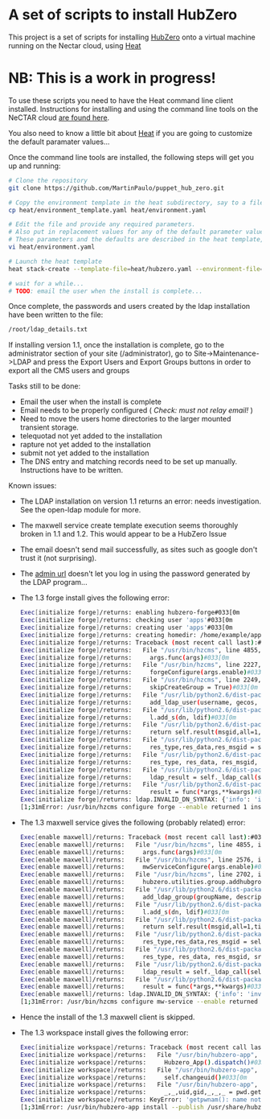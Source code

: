 A set of scripts to install HubZero
===================================

This project is a set of scripts for installing [HubZero](https://hubzero.org) onto a virtual machine
running on the Nectar cloud, using [Heat](https://support.rc.nectar.org.au/docs/heat)

# NB: This is a work in progress! #

To use these scripts you need to have the Heat command line client installed. Instructions for installing and using
the command line tools on the NeCTAR cloud [are found here](https://support.rc.nectar.org.au/docs/installing-command-line-tools).

You also need to know a little bit about [Heat](https://support.rc.nectar.org.au/docs/heat) if you are
going to customize the default paramater values...

Once the command line tools are installed, the following steps will get you up and running:

```bash
# Clone the repository
git clone https://github.com/MartinPaulo/puppet_hub_zero.git

# Copy the environment template in the heat subdirectory, say to a file named 'environment.yaml'
cp heat/environment_template.yaml heat/environment.yaml

# Edit the file and provide any required parameters.
# Also put in replacement values for any of the default parameter values that are not acceptable.
# These parameters and the defaults are described in the heat template, heat/hubzero.yaml
vi heat/environment.yaml

# Launch the heat template
heat stack-create --template-file=heat/hubzero.yaml --environment-file=heat/environment.yaml hubzero_1_3

# wait for a while...
# TODO: email the user when the install is complete...
```

Once complete, the passwords and users created by the ldap installation have been written to the file:

```bash
/root/ldap_details.txt
```

If installing version 1.1, once the installation is complete, go to the administrator section of your site
(/administrator), go to Site->Maintenance->LDAP and press the Export Users and Export Groups buttons
in order to export all the CMS users and groups

Tasks still to be done:
- Email the user when the install is complete
- Email needs to be properly configured ( *Check: must not relay email!* )
- Need to move the users home directories to the larger mounted transient storage.
- telequotad not yet added to the installation
- rapture not yet added to the installation
- submit not yet added to the installation
- The DNS entry and matching records need to be set up manually. Instructions have to be written.

Known issues:
- The LDAP installation on version 1.1 returns an error: needs investigation. See the open-ldap module for more.
- The maxwell service create template execution seems thoroughly broken in 1.1 and 1.2. This would appear to
  be a HubZero Issue
- The email doesn't send mail successfully, as sites such as google don't trust it (not surprising).
- The [admin url](https://hubzero.org/wiki/HubAdministrationGuide/Login) doesn't let you log in using the password
  generated by the LDAP program...
- The 1.3 forge install gives the following error:

  ```bash
  Exec[initialize forge]/returns: enabling hubzero-forge#033[0m
  Exec[initialize forge]/returns: checking user 'apps'#033[0m
  Exec[initialize forge]/returns: creating user 'apps'#033[0m
  Exec[initialize forge]/returns: creating homedir: /home/example/apps#033[0m
  Exec[initialize forge]/returns: Traceback (most recent call last):#033[0m
  Exec[initialize forge]/returns:   File "/usr/bin/hzcms", line 4855, in <module>#033[0m
  Exec[initialize forge]/returns:     args.func(args)#033[0m
  Exec[initialize forge]/returns:   File "/usr/bin/hzcms", line 2227, in _forgeConfigure#033[0m
  Exec[initialize forge]/returns:     forgeConfigure(args.enable)#033[0m
  Exec[initialize forge]/returns:   File "/usr/bin/hzcms", line 2249, in forgeConfigure#033[0m
  Exec[initialize forge]/returns:     skipCreateGroup = True)#033[0m
  Exec[initialize forge]/returns:   File "/usr/lib/python2.6/dist-packages/hubzero/utilities/user.py", line 493, in addhubuser#033[0m
  Exec[initialize forge]/returns:     add_ldap_user(username, gecos, pw, uidNumber, homeDir, loginShell, gid, gidNumber)#033[0m
  Exec[initialize forge]/returns:   File "/usr/lib/python2.6/dist-packages/hubzero/utilities/user.py", line 322, in add_ldap_user#033[0m
  Exec[initialize forge]/returns:     l.add_s(dn, ldif)#033[0m
  Exec[initialize forge]/returns:   File "/usr/lib/python2.6/dist-packages/ldap/ldapobject.py", line 194, in add_s#033[0m
  Exec[initialize forge]/returns:     return self.result(msgid,all=1,timeout=self.timeout)#033[0m
  Exec[initialize forge]/returns:   File "/usr/lib/python2.6/dist-packages/ldap/ldapobject.py", line 422, in result#033[0m
  Exec[initialize forge]/returns:     res_type,res_data,res_msgid = self.result2(msgid,all,timeout)#033[0m
  Exec[initialize forge]/returns:   File "/usr/lib/python2.6/dist-packages/ldap/ldapobject.py", line 426, in result2#033[0m
  Exec[initialize forge]/returns:     res_type, res_data, res_msgid, srv_ctrls = self.result3(msgid,all,timeout)#033[0m
  Exec[initialize forge]/returns:   File "/usr/lib/python2.6/dist-packages/ldap/ldapobject.py", line 432, in result3#033[0m
  Exec[initialize forge]/returns:     ldap_result = self._ldap_call(self._l.result3,msgid,all,timeout)#033[0m
  Exec[initialize forge]/returns:   File "/usr/lib/python2.6/dist-packages/ldap/ldapobject.py", line 96, in _ldap_call#033[0m
  Exec[initialize forge]/returns:     result = func(*args,**kwargs)#033[0m
  Exec[initialize forge]/returns: ldap.INVALID_DN_SYNTAX: {'info': 'invalid DN', 'desc': 'Invalid DN syntax'}#033[0m
  [1;31mError: /usr/bin/hzcms configure forge --enable returned 1 instead of one of [0]#033[0m
  ```
- The 1.3 maxwell service gives the following (probably related) error:

  ```bash
  Exec[enable maxwell]/returns: Traceback (most recent call last):#033[0m
  Exec[enable maxwell]/returns:   File "/usr/bin/hzcms", line 4855, in <module>#033[0m
  Exec[enable maxwell]/returns:     args.func(args)#033[0m
  Exec[enable maxwell]/returns:   File "/usr/bin/hzcms", line 2576, in _mwServiceConfigure#033[0m
  Exec[enable maxwell]/returns:     mwServiceConfigure(args.enable)#033[0m
  Exec[enable maxwell]/returns:   File "/usr/bin/hzcms", line 2702, in mwServiceConfigure#033[0m
  Exec[enable maxwell]/returns:     hubzero.utilities.group.addhubgroup("network", "network")#033[0m
  Exec[enable maxwell]/returns:   File "/usr/lib/python2.6/dist-packages/hubzero/utilities/group.py", line 259, in addhubgroup#033[0m
  Exec[enable maxwell]/returns:     add_ldap_group(groupName, description, gidNumber)#033[0m
  Exec[enable maxwell]/returns:   File "/usr/lib/python2.6/dist-packages/hubzero/utilities/group.py", line 167, in add_ldap_group#033[0m
  Exec[enable maxwell]/returns:     l.add_s(dn, ldif)#033[0m
  Exec[enable maxwell]/returns:   File "/usr/lib/python2.6/dist-packages/ldap/ldapobject.py", line 194, in add_s#033[0m
  Exec[enable maxwell]/returns:     return self.result(msgid,all=1,timeout=self.timeout)#033[0m
  Exec[enable maxwell]/returns:   File "/usr/lib/python2.6/dist-packages/ldap/ldapobject.py", line 422, in result#033[0m
  Exec[enable maxwell]/returns:     res_type,res_data,res_msgid = self.result2(msgid,all,timeout)#033[0m
  Exec[enable maxwell]/returns:   File "/usr/lib/python2.6/dist-packages/ldap/ldapobject.py", line 426, in result2#033[0m
  Exec[enable maxwell]/returns:     res_type, res_data, res_msgid, srv_ctrls = self.result3(msgid,all,timeout)#033[0m
  Exec[enable maxwell]/returns:   File "/usr/lib/python2.6/dist-packages/ldap/ldapobject.py", line 432, in result3#033[0m
  Exec[enable maxwell]/returns:     ldap_result = self._ldap_call(self._l.result3,msgid,all,timeout)#033[0m
  Exec[enable maxwell]/returns:   File "/usr/lib/python2.6/dist-packages/ldap/ldapobject.py", line 96, in _ldap_call#033[0m
  Exec[enable maxwell]/returns:     result = func(*args,**kwargs)#033[0m
  Exec[enable maxwell]/returns: ldap.INVALID_DN_SYNTAX: {'info': 'invalid DN', 'desc': 'Invalid DN syntax'}#033[0m
  [1;31mError: /usr/bin/hzcms configure mw-service --enable returned 1 instead of one of [0]#033[0m
  ```

- Hence the install of the 1.3 maxwell client is skipped.
- The 1.3 workspace install gives the following error:

  ```bash
  Exec[initialize workspace]/returns: Traceback (most recent call last):#033[0m
  Exec[initialize workspace]/returns:   File "/usr/bin/hubzero-app", line 696, in <module>#033[0m
  Exec[initialize workspace]/returns:     Hubzero_App().dispatch()#033[0m
  Exec[initialize workspace]/returns:   File "/usr/bin/hubzero-app", line 511, in dispatch#033[0m
  Exec[initialize workspace]/returns:     self.changeuid()#033[0m
  Exec[initialize workspace]/returns:   File "/usr/bin/hubzero-app", line 492, in changeuid#033[0m
  Exec[initialize workspace]/returns:     _,_,uid,gid,_,_,_ = pwd.getpwnam("apps")#033[0m
  Exec[initialize workspace]/returns: KeyError: 'getpwnam(): name not found: apps'#033[0m
  [1;31mError: /usr/bin/hubzero-app install --publish /usr/share/hubzero/apps/workspace-1.3.hza returned 1 instead of one of [0]#033[0m
  ```